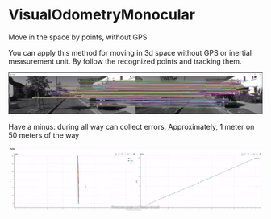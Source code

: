 # VisualOdometryMonocular
Move in the space by points, without GPS

You can apply this method for moving in 3d space without GPS or inertial measurement unit. By follow the recognized points and tracking them.

![vo_mon_points](vo_mon_points.jpg)

Have a minus: during all way can collect errors. Approximately, 1 meter on 50 meters of the way

![vo_mon_errors](vo_mon_errors.jpg)


